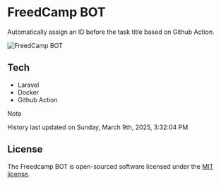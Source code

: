 # FreedCamp BOT

Automatically assign an ID before the task title based on Github Action.

![FreedCamp BOT](https://repository-images.githubusercontent.com/737932867/7d34798b-2680-471c-b089-a78a718d3d6a)

## Tech

- Laravel
- Docker
- Github Action

> [!NOTE]  
> History last updated on Sunday, March 9th, 2025, 3:32:04 PM

## License

The Freedcamp BOT is open-sourced software licensed under the [MIT license](https://opensource.org/licenses/MIT).
